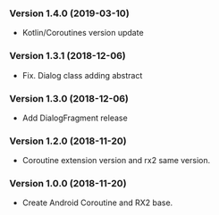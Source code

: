 ### Version 1.4.0 (2019-03-10)
- Kotlin/Coroutines version update

### Version 1.3.1 (2018-12-06)
- Fix. Dialog class adding abstract

### Version 1.3.0 (2018-12-06)
- Add DialogFragment release

### Version 1.2.0 (2018-11-20)
- Coroutine extension version and rx2 same version.

### Version 1.0.0 (2018-11-20)
 - Create Android Coroutine and RX2 base.